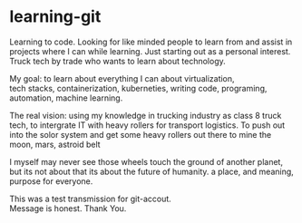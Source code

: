 # learning-git
Learning to code. 
Looking for like minded people to learn from and assist in projects where I can while learning.
Just starting out as a personal interest.
Truck tech by trade who wants to learn about technology.

My goal: 
to learn about everything I can about 
virtualization,  
tech stacks, 
containerization, 
kuberneties, 
writing code, 
programing, 
automation,
machine learning.

The real vision: using my knowledge in trucking industry as class 8 truck tech,
to intergrate IT with heavy rollers for transport logistics.
To push out into the solor system and get some heavy rollers out there to mine the moon, mars, astroid belt

I myself may never see those wheels touch the ground of another planet,
but its not about that its about the future of humanity.
a place, and meaning, purpose for everyone.

This was a test transmission for git-accout.  
Message is honest. 
Thank You.
